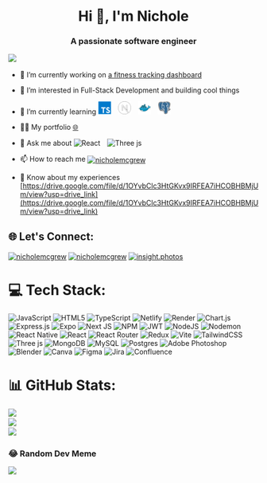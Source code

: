 <h1 align="center">Hi 👋, I'm Nichole</h1>
<h3 align="center">A passionate software engineer</h3>

[![](https://visitcount.itsvg.in/api?id=nicholemcgrew&icon=2&color=11)](https://visitcount.itsvg.in)

- 🔭 I’m currently working on [a fitness tracking dashboard](https://github.com/NICHOLEMCGREW/fit-dash)

- 👀 I’m interested in Full-Stack Development and building cool things

- 🌱 I’m currently learning <img alt="Typescript" width="26px" src="https://github.com/devicons/devicon/blob/v2.15.1/icons/typescript/typescript-original.svg" style="padding-right:10px;" /> <img alt="Next js" width="26px" src="https://github.com/devicons/devicon/blob/v2.15.1/icons/nextjs/nextjs-line.svg" style="padding-right:10px;" /> <img alt="Docker" width="26px" src="https://github.com/devicons/devicon/blob/v2.15.1/icons/docker/docker-original.svg" style="padding-right:10px;" /> <img alt="Postgres" width="26px" src="https://github.com/devicons/devicon/blob/v2.15.1/icons/postgresql/postgresql-original.svg" />

- 👨‍💻 My portfolio [🌐](https://nicholemcgrew.netlify.app/)

- 💬 Ask me about <img alt="React" width="26px" src="[https://github.com/devicons/devicon/blob/v2.15.1/icons/typescript/typescript-original.svg](https://github.com/devicons/devicon/blob/v2.15.1/icons/react/react-original.svg)" style="padding-right:10px;" /> <img alt="Three js" width="26px" src="[https://github.com/devicons/devicon/blob/v2.15.1/icons/typescript/typescript-original.svg](https://github.com/devicons/devicon/blob/v2.15.1/icons/threejs/threejs-original-wordmark.svg)" style="padding-right:10px;" />

- 📫 How to reach me <a href="https://linkedin.com/in/nicholemcgrew" target="blank"><img align="center" src="https://raw.githubusercontent.com/rahuldkjain/github-profile-readme-generator/master/src/images/icons/Social/linked-in-alt.svg" alt="nicholemcgrew" height="30" width="40" /></a>

- 📄 Know about my experiences [https://drive.google.com/file/d/1OYvbClc3HtGKvx9IRFEA7iHCOBHBMjUm/view?usp=drive_link](https://drive.google.com/file/d/1OYvbClc3HtGKvx9IRFEA7iHCOBHBMjUm/view?usp=drive_link)

## 🌐 Let's Connect:
<p align="left">
<a href="https://twitter.com/nicholemcgrew" target="blank"><img align="center" src="https://raw.githubusercontent.com/rahuldkjain/github-profile-readme-generator/master/src/images/icons/Social/twitter.svg" alt="nicholemcgrew" height="30" width="40" /></a>
<a href="https://linkedin.com/in/nicholemcgrew" target="blank"><img align="center" src="https://raw.githubusercontent.com/rahuldkjain/github-profile-readme-generator/master/src/images/icons/Social/linked-in-alt.svg" alt="nicholemcgrew" height="30" width="40" /></a>
<a href="https://instagram.com/insight.photos" target="blank"><img align="center" src="https://raw.githubusercontent.com/rahuldkjain/github-profile-readme-generator/master/src/images/icons/Social/instagram.svg" alt="insight.photos" height="30" width="40" /></a>
</p>

# 💻 Tech Stack:
![JavaScript](https://img.shields.io/badge/javascript-%23323330.svg?style=for-the-badge&logo=javascript&logoColor=%23F7DF1E) ![HTML5](https://img.shields.io/badge/html5-%23E34F26.svg?style=for-the-badge&logo=html5&logoColor=white) ![TypeScript](https://img.shields.io/badge/typescript-%23007ACC.svg?style=for-the-badge&logo=typescript&logoColor=white) ![Netlify](https://img.shields.io/badge/netlify-%23000000.svg?style=for-the-badge&logo=netlify&logoColor=#00C7B7) ![Render](https://img.shields.io/badge/Render-%46E3B7.svg?style=for-the-badge&logo=render&logoColor=white) ![Chart.js](https://img.shields.io/badge/chart.js-F5788D.svg?style=for-the-badge&logo=chart.js&logoColor=white) ![Express.js](https://img.shields.io/badge/express.js-%23404d59.svg?style=for-the-badge&logo=express&logoColor=%2361DAFB) ![Expo](https://img.shields.io/badge/expo-1C1E24?style=for-the-badge&logo=expo&logoColor=#D04A37) ![Next JS](https://img.shields.io/badge/Next-black?style=for-the-badge&logo=next.js&logoColor=white) ![NPM](https://img.shields.io/badge/NPM-%23CB3837.svg?style=for-the-badge&logo=npm&logoColor=white) ![JWT](https://img.shields.io/badge/JWT-black?style=for-the-badge&logo=JSON%20web%20tokens) ![NodeJS](https://img.shields.io/badge/node.js-6DA55F?style=for-the-badge&logo=node.js&logoColor=white) ![Nodemon](https://img.shields.io/badge/NODEMON-%23323330.svg?style=for-the-badge&logo=nodemon&logoColor=%BBDEAD) ![React Native](https://img.shields.io/badge/react_native-%2320232a.svg?style=for-the-badge&logo=react&logoColor=%2361DAFB) ![React](https://img.shields.io/badge/react-%2320232a.svg?style=for-the-badge&logo=react&logoColor=%2361DAFB) ![React Router](https://img.shields.io/badge/React_Router-CA4245?style=for-the-badge&logo=react-router&logoColor=white) ![Redux](https://img.shields.io/badge/redux-%23593d88.svg?style=for-the-badge&logo=redux&logoColor=white) ![Vite](https://img.shields.io/badge/vite-%23646CFF.svg?style=for-the-badge&logo=vite&logoColor=white) ![TailwindCSS](https://img.shields.io/badge/tailwindcss-%2338B2AC.svg?style=for-the-badge&logo=tailwind-css&logoColor=white) ![Three js](https://img.shields.io/badge/threejs-black?style=for-the-badge&logo=three.js&logoColor=white) ![MongoDB](https://img.shields.io/badge/MongoDB-%234ea94b.svg?style=for-the-badge&logo=mongodb&logoColor=white) ![MySQL](https://img.shields.io/badge/mysql-%2300000f.svg?style=for-the-badge&logo=mysql&logoColor=white) ![Postgres](https://img.shields.io/badge/postgres-%23316192.svg?style=for-the-badge&logo=postgresql&logoColor=white) ![Adobe Photoshop](https://img.shields.io/badge/adobe%20photoshop-%2331A8FF.svg?style=for-the-badge&logo=adobe%20photoshop&logoColor=white) ![Blender](https://img.shields.io/badge/blender-%23F5792A.svg?style=for-the-badge&logo=blender&logoColor=white) ![Canva](https://img.shields.io/badge/Canva-%2300C4CC.svg?style=for-the-badge&logo=Canva&logoColor=white) ![Figma](https://img.shields.io/badge/figma-%23F24E1E.svg?style=for-the-badge&logo=figma&logoColor=white) ![Jira](https://img.shields.io/badge/jira-%230A0FFF.svg?style=for-the-badge&logo=jira&logoColor=white) ![Confluence](https://img.shields.io/badge/confluence-%23172BF4.svg?style=for-the-badge&logo=confluence&logoColor=white)

# 📊 GitHub Stats:
![](https://github-readme-stats.vercel.app/api?username=nicholemcgrew&theme=nightowl&hide_border=false&include_all_commits=true&count_private=false)<br/>
![](https://github-readme-streak-stats.herokuapp.com/?user=nicholemcgrew&theme=nightowl&hide_border=false)<br/>
![](https://github-readme-stats.vercel.app/api/top-langs/?username=nicholemcgrew&theme=nightowl&hide_border=false&include_all_commits=true&count_private=false&layout=compact)

### 😂 Random Dev Meme
<img src='https://randommeme-five.vercel.app/' style="height: 400px;"/>
